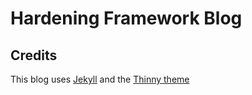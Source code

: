 # Hardening Framework Blog

## Credits

This blog uses [Jekyll](http://jekyllrb.com/) and the [Thinny theme](https://github.com/camporez/Thinny)